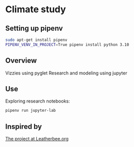 # Climate study


## Setting up pipenv

```bash
sudo apt-get install pipenv
PIPENV_VENV_IN_PROJECT=True pipenv install python 3.10
```

## Overview

Vizzies using pyglet
Research and modeling using jupyter

## Use

Exploring research notebooks:
```bash
pipenv run jupyter-lab
```

## Inspired by

[The project at Leatherbee.org](https://leatherbee.org/index.php/2018/12/03/climate-1-climate-simulation-for-the-computationally-limited-research-and-overview/#100%25_ScienceBased_MMO)
